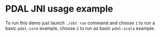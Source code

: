 # PDAL JNI usage example

To run this demo just launch `./sbt run` command and choose `1` 
to run a basic `pdal-core` example, choose `2` to run as basic `pdal-scala` example.
